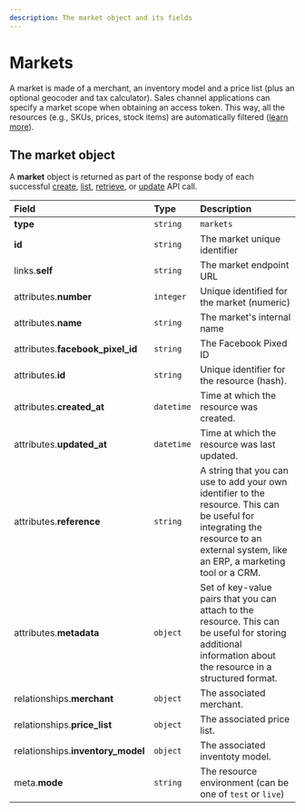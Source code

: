 ```yaml
---
description: The market object and its fields
---
```


# Markets

A market is made of a merchant, an inventory model and a price list \(plus an optional geocoder and tax calculator\). Sales channel applications can specify a market scope when obtaining an access token. This way, all the resources \(e.g., SKUs, prices, stock items\) are automatically filtered \([learn more](https://commercelayer.io/glossary/market/)\).

## The market object

A **market** object is returned as part of the response body of each successful [create](https://docs.commercelayer.io/api/resources/markets/create_market), [list](https://docs.commercelayer.io/api/resources/markets/list_markets), [retrieve](https://docs.commercelayer.io/api/resources/markets/retrieve_market), or [update](https://docs.commercelayer.io/api/resources/markets/update_market) API call.

| Field | Type | Description |
| :--- | :--- | :--- |
| **type** | `string` | `markets` |
| **id** | `string` | The market unique identifier |
| links.**self** | `string` | The market endpoint URL |
| attributes.**number** | `integer` | Unique identified for the market \(numeric\) |
| attributes.**name** | `string` | The market's internal name |
| attributes.**facebook\_pixel\_id** | `string` | The Facebook Pixed ID |
| attributes.**id** | `string` | Unique identifier for the resource \(hash\). |
| attributes.**created\_at** | `datetime` | Time at which the resource was created. |
| attributes.**updated\_at** | `datetime` | Time at which the resource was last updated. |
| attributes.**reference** | `string` | A string that you can use to add your own identifier to the resource. This can be useful for integrating the resource to an external system, like an ERP, a marketing tool or a CRM. |
| attributes.**metadata** | `object` | Set of key-value pairs that you can attach to the resource. This can be useful for storing additional information about the resource in a structured format. |
| relationships.**merchant** | `object` | The associated merchant. |
| relationships.**price\_list** | `object` | The associated price list. |
| relationships.**inventory\_model** | `object` | The associated inventoty model. |
| meta.**mode** | `string` | The resource environment \(can be one of `test` or `live`\) |

